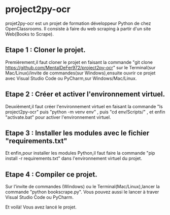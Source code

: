 # project2py-ocr


projet2py-ocr est un projet de formation développeur Python de chez OpenClassrooms.
Il consiste à faire du web scraping à partir d'un site Web(Books to Scrape).

## Etape 1 : Cloner le projet.

Premièrement,il faut cloner le projet en faisant la commande "git clone https://github.com/MentalDeFer972/project2py-ocr" sur le Terminal(sur Mac/Linux)/invite de commandes(sur Windows),ensuite ouvrir ce projet avec Visual Studio Code ou PyCharm,sur Windows/Mac/Linux.

## Etape 2 : Créer et activer l'environnement virtuel.

Deuxièment,il faut créer l'environnement virtuel en faisant la commande "ls project2py-ocr" puis "python -m venv env" , puis "cd env/Scripts/" , et enfin "activate.bat" pour activer l'environnement virtuel.

## Etape 3 : Installer les modules avec le fichier "requirements.txt"

Et enfin,pour installer les modules Python,il faut faire la commande "pip install -r requirements.txt" dans l'environnement virtuel du projet.

## Etape 4 : Compiler ce projet.

Sur l'invite de commandes (Windows) ou le Terminal(Mac/Linux),lancer la commande "python bookscrape.py".
Vous pouvez aussi le lancer à traver Visual Studio Code ou PyCharm.

Et voilà! Vous avez lancé le projet.
